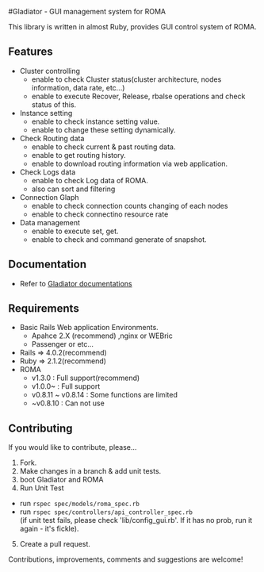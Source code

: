 #Gladiator - GUI management system for ROMA

This library is written in almost Ruby, provides GUI control system of ROMA.

## Features

* Cluster controlling
  * enable to check Cluster status(cluster architecture, nodes information, data rate, etc...)
  * enable to execute Recover, Release, rbalse operations and check status of this.
* Instance setting
  * enable to check instance setting value.
  * enable to change these setting dynamically.
* Check Routing data
  * enable to check current & past routing data.
  * enable to get routing history.
  * enable to download routing information via web application.
* Check Logs data
  * enable to check Log data of ROMA.
  * also can sort and filtering
* Connection Glaph
  * enable to check connection counts changing of each nodes
  * enable to check connectino resource rate
* Data management
  * enable to execute set, get.
  * enable to check and command generate of snapshot.

## Documentation

* Refer to [Gladiator documentations](http://roma-kvs.org/gladiator.html)

## Requirements
* Basic Rails Web application Environments.
  * Apahce 2.X (recommend) ,nginx or WEBric
  * Passenger or etc...
* Rails => 4.0.2(recommend)
* Ruby => 2.1.2(recommend)
* ROMA
  * v1.3.0 : Full support(recommend)
  * v1.0.0~ : Full support 
  * v0.8.11 ~ v0.8.14 : Some functions are limited
  * ~v0.8.10 : Can not use 

## Contributing

If you would like to contribute, please...

1. Fork.
2. Make changes in a branch & add unit tests.
3. boot Gladiator and ROMA
4. Run Unit Test
  * run `rspec spec/models/roma_spec.rb`
  * run `rspec spec/controllers/api_controller_spec.rb`  
 (if unit test fails, please check 'lib/config_gui.rb'. If it has no prob, run it again - it's fickle).
5. Create a pull request.

Contributions, improvements, comments and suggestions are welcome!
